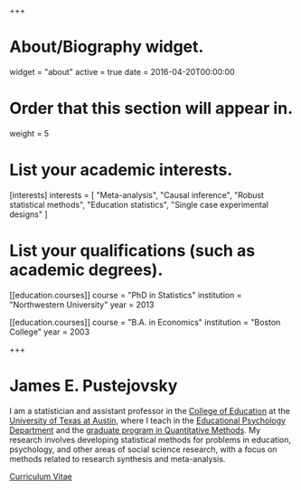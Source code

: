 +++
# About/Biography widget.
widget = "about"
active = true
date = 2016-04-20T00:00:00

# Order that this section will appear in.
weight = 5

# List your academic interests.
[interests]
  interests = [
    "Meta-analysis",
    "Causal inference",
    "Robust statistical methods",
    "Education statistics",
    "Single case experimental designs"
  ]

# List your qualifications (such as academic degrees).
[[education.courses]]
  course = "PhD in Statistics"
  institution = "Northwestern University"
  year = 2013

[[education.courses]]
  course = "B.A. in Economics"
  institution = "Boston College"
  year = 2003
 
+++

# __James E. Pustejovsky__

I am a statistician and assistant professor in the [College of Education](https://education.utexas.edu/) at the [University of Texas at Austin](https://www.utexas.edu/), where I teach in the [Educational Psychology Department](https://education.utexas.edu/departments/educational-psychology) and the [graduate program in Quantitative Methods](https://education.utexas.edu/departments/educational-psychology/graduate-programs/quantitative-methods). My research involves developing statistical methods for problems in education, psychology, and other areas of social science research, with a focus on methods related to research synthesis and meta-analysis. 

[Curriculum Vitae](/files/Pustejovsky-CV.pdf)

